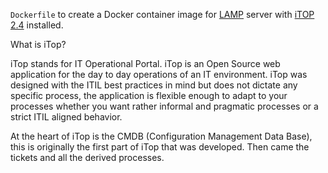 `Dockerfile` to create a Docker container image for [LAMP](https://en.wikipedia.org/wiki/LAMP_(software_bundle)) server with [iTOP 2.4](https://wiki.openitop.org/doku.php?id=start) installed.

What is iTop?

iTop stands for IT Operational Portal. iTop is an Open Source web application for the day to day operations of an IT environment. iTop was designed with the ITIL best practices in mind but does not dictate any specific process, the application is flexible enough to adapt to your processes whether you want rather informal and pragmatic processes or a strict ITIL aligned behavior.

At the heart of iTop is the CMDB (Configuration Management Data Base), this is originally the first part of iTop that was developed. Then came the tickets and all the derived processes.
